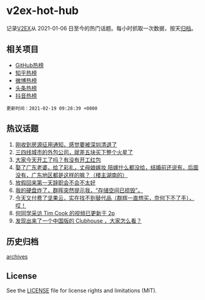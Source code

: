 # v2ex-hot-hub

 记录[V2EX](https://www.v2ex.com/)从 2021-01-06 日至今的热门话题。每小时抓取一次数据，按天[归档](archives)。
 
 ## 相关项目

- [GitHub热榜](https://github.com/snaildev/github-hot-hub)
- [知乎热榜](https://github.com/snaildev/zhihu-hot-hub)
- [微博热榜](https://github.com/snaildev/weibo-hot-hub)
- [头条热榜](https://github.com/snaildev/toutiao-hot-hub)
- [抖音热榜](https://github.com/snaildev/douyin-hot-hub)


 `更新时间：2021-02-19 09:28:39 +0800`

## 热议话题

1. [刚收到房源征用通知，感觉要被深圳清退了](https://www.v2ex.com/t/753933)
1. [三四线城市的外包公司，就差五块买下整个火星了](https://www.v2ex.com/t/753842)
1. [大家今天开工了吗？有没有开工红包](https://www.v2ex.com/t/753796)
1. [娶了广东老婆，给了彩礼，丈母娘嫁妆 陪嫁什么都没给，结婚前还说有，后面没有，广东地区都是这样的嘛？（楼主湖南的）](https://www.v2ex.com/t/753987)
1. [放假回来第一天辞职会不会不太好](https://www.v2ex.com/t/753907)
1. [我的硬盘炸了，群晖突然提示我，“存储空间已损毁”。](https://www.v2ex.com/t/753928)
1. [今天又付费了坚果云，实在找不到替代品（群辉一直想买，奈何下不了手），哎！](https://www.v2ex.com/t/753900)
1. [何同学采访 Tim Cook 的视频已更新于 2p](https://www.v2ex.com/t/754025)
1. [发现出来了一个中国版的 Clubhouse ，大家怎么看？](https://www.v2ex.com/t/753802)

## 历史归档

[archives](archives)

## License

See the [LICENSE](LICENSE) file for license rights and limitations (MIT).
